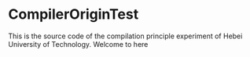 # CompilerOriginTest
This is the source code of the compilation principle experiment of Hebei University of Technology.
Welcome to here
